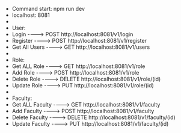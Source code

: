
* Command start:  npm run dev
* localhost: 8081
*
* User:
* Login ----> POST  http://localhost:8081/v1/login 
* Register ----> POST  http://localhost:8081/v1/register
* Get All Users ----> GET http://localhost:8081/v1/users
* 
* Role: 
* Get ALL Role ----> GET http://localhost:8081/v1/role 
* Add Role  ----> POST http://localhost:8081/v1/role 
* Delete Role ---->  DELETE http://localhost:8081/v1/role/(id)
* Update Role ----> PUT http://localhost:8081/v1/role/(id)
*
* Faculty: 
* Get ALL Faculty ----> GET http://localhost:8081/v1/faculty 
* Add Faculty  ----> POST http://localhost:8081/v1/faculty 
* Delete Faculty ---->  DELETE http://localhost:8081/v1/faculty/(id)
* Update Faculty ----> PUT http://localhost:8081/v1/faculty/(id)
